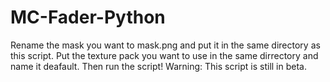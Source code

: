 # MC-Fader-Python

Rename the mask you want to mask.png and put it in the same directory as this script. Put the texture pack you want to use in the same dirrectory and name it deafault. Then run the script! Warning: This script is still in beta.

